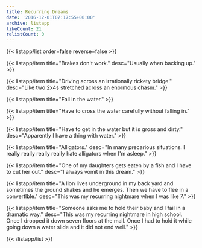 ```yaml
---
title: Recurring Dreams
date: '2016-12-01T07:17:55+00:00'
archive: listapp
likeCount: 21
relistCount: 0
---
```



{{< listapp/list order=false reverse=false >}}

   {{< listapp/item title="Brakes don't work."
      desc="Usually when backing up." >}}

   {{< listapp/item title="Driving across an irrationally rickety bridge."
      desc="Like two 2x4s stretched across an enormous chasm." >}}

   {{< listapp/item title="Fall in the water." >}}

   {{< listapp/item title="Have to cross the water carefully without falling in." >}}

   {{< listapp/item title="Have to get in the water but it is gross and dirty."
      desc="Apparently I have a thing with water." >}}

   {{< listapp/item title="Alligators."
      desc="In many precarious situations. I really really really really hate alligators when I'm asleep." >}}

   {{< listapp/item title="One of my daughters gets eaten by a fish and I have to cut her out."
      desc="I always vomit in this dream." >}}

   {{< listapp/item title="A lion lives underground in my back yard and sometimes the ground shakes and he emerges. Then we have to flee in a convertIble."
      desc="This was my recurring nightmare when I was like 7." >}}

   {{< listapp/item title="Someone asks me to hold their baby and I fail in a dramatic way."
      desc="This was my recurring nightmare in high school. Once I dropped it down seven floors at the mall. Once I had to hold it while going down a water slide and it did not end well." >}}

{{< /listapp/list >}}
